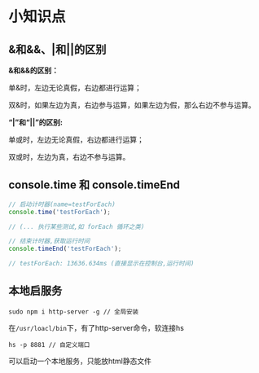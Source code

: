 # 小知识点

## &和&&、|和||的区别

**&和&&的区别：**

单&时，左边无论真假，右边都进行运算；

双&时，如果左边为真，右边参与运算，如果左边为假，那么右边不参与运算。

**“|”和“||”的区别:**

单或时，左边无论真假，右边都进行运算；

双或时，左边为真，右边不参与运算。

## console.time 和 console.timeEnd 

```js
// 启动计时器(name=testForEach)
console.time('testForEach');

// (... 执行某些测试,如 forEach 循环之类)

// 结束计时器,获取运行时间
console.timeEnd('testForEach');

// testForEach: 13636.634ms (直接显示在控制台,运行时间)
```

## 本地启服务

```
sudo npm i http-server -g // 全局安装
```

在`/usr/loacl/bin`下，有了http-server命令，软连接hs

```
hs -p 8881 // 自定义端口
```

可以启动一个本地服务，只能放html静态文件